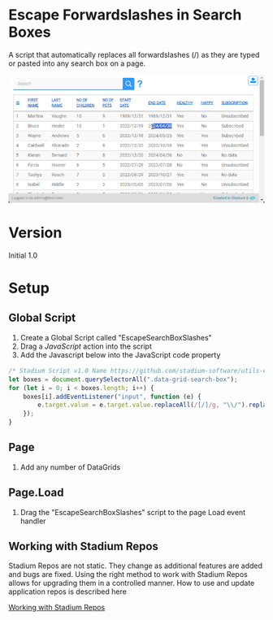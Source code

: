 # Escape Forwardslashes in Search Boxes <!-- omit in toc -->

A script that automatically replaces all forwardslashes (/) as they are typed or pasted into any search box on a page.

![](images/view.gif)

# Version
Initial 1.0

# Setup

## Global Script
1. Create a Global Script called "EscapeSearchBoxSlashes"
2. Drag a *JavaScript* action into the script
3. Add the Javascript below into the JavaScript code property
```javascript
/* Stadium Script v1.0 Name https://github.com/stadium-software/utils-escape-search-forwardslashes */
let boxes = document.querySelectorAll(".data-grid-search-box");
for (let i = 0; i < boxes.length; i++) {
    boxes[i].addEventListener("input", function (e) {
        e.target.value = e.target.value.replaceAll(/[/]/g, "\\/").replaceAll(/\\{2,}/g, "\\");
    });
}
```

## Page
1. Add any number of DataGrids

## Page.Load
1. Drag the "EscapeSearchBoxSlashes" script to the page Load event handler

## Working with Stadium Repos
Stadium Repos are not static. They change as additional features are added and bugs are fixed. Using the right method to work with Stadium Repos allows for upgrading them in a controlled manner. How to use and update application repos is described here 

[Working with Stadium Repos](https://github.com/stadium-software/samples-upgrading)